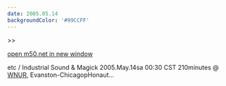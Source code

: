```yaml
---
date: 2005.05.14
backgroundColor: '#99CCFF'
---
```


\>>

[open m50.net in new window](http://m50.net/)


etc / Industrial Sound & Magick 2005.May.14sa 00:30 CST 210minutes @ [WNUR](http://www.wnur.org/), Evanston-ChicagopHonaut...